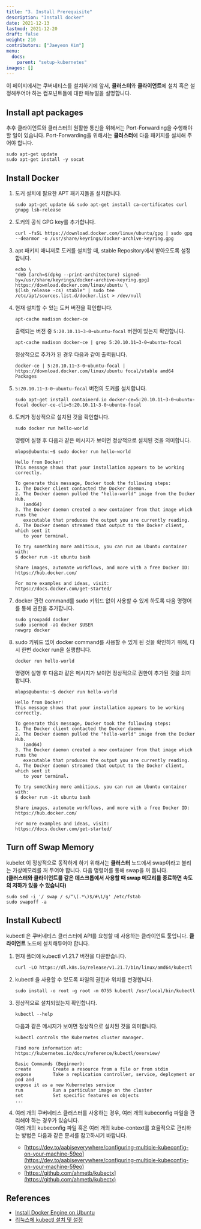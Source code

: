 ```yaml
---
title: "3. Install Prerequisite"
description: "Install docker"
date: 2021-12-13
lastmod: 2021-12-20
draft: false
weight: 210
contributors: ["Jaeyeon Kim"]
menu:
  docs:
    parent: "setup-kubernetes"
images: []
---
```



이 페이지에서는 쿠버네티스를 설치하기에 앞서, **클러스터**와 **클라이언트**에 설치 혹은 설정해두어야 하는 컴포넌트들에 대한 매뉴얼을 설명합니다.

## Install apt packages

추후 클라이언트와 클러스터의 원활한 통신을 위해서는 Port-Forwarding을 수행해야 할 일이 있습니다.
Port-Forwarding을 위해서는 **클러스터**에 다음 패키지를 설치해 주어야 합니다.

```text
sudo apt-get update
sudo apt-get install -y socat
```

## Install Docker

1. 도커 설치에 필요한 APT 패키지들을 설치합니다.

   ```text
   sudo apt-get update && sudo apt-get install ca-certificates curl gnupg lsb-release
   ```

2. 도커의 공식 GPG key를 추가합니다.

   ```text
   curl -fsSL https://download.docker.com/linux/ubuntu/gpg | sudo gpg --dearmor -o /usr/share/keyrings/docker-archive-keyring.gpg
   ```

3. apt 패키지 매니저로 도커를 설치할 때, stable Repository에서 받아오도록 설정합니다.

   ```text
   echo \
   "deb [arch=$(dpkg --print-architecture) signed-by=/usr/share/keyrings/docker-archive-keyring.gpg] https://download.docker.com/linux/ubuntu \
   $(lsb_release -cs) stable" | sudo tee /etc/apt/sources.list.d/docker.list > /dev/null
   ```

4. 현재 설치할 수 있는 도커 버전을 확인합니다.

   ```text
   apt-cache madison docker-ce
   ```

   출력되는 버전 중 `5:20.10.11~3-0~ubuntu-focal` 버전이 있는지 확인합니다.

   ```text
   apt-cache madison docker-ce | grep 5:20.10.11~3-0~ubuntu-focal
   ```

   정상적으로 추가가 된 경우 다음과 같이 출력됩니다.

   ```text
   docker-ce | 5:20.10.11~3-0~ubuntu-focal | https://download.docker.com/linux/ubuntu focal/stable amd64 Packages
   ```

5. `5:20.10.11~3-0~ubuntu-focal` 버전의 도커를 설치합니다.

   ```text
   sudo apt-get install containerd.io docker-ce=5:20.10.11~3-0~ubuntu-focal docker-ce-cli=5:20.10.11~3-0~ubuntu-focal
   ```

6. 도커가 정상적으로 설치된 것을 확인합니다.

   ```text
   sudo docker run hello-world
   ```

   명령어 실행 후 다음과 같은 메시지가 보이면 정상적으로 설치된 것을 의미합니다.

   ```text
   mlops@ubuntu:~$ sudo docker run hello-world

   Hello from Docker!
   This message shows that your installation appears to be working correctly.

   To generate this message, Docker took the following steps:
   1. The Docker client contacted the Docker daemon.
   2. The Docker daemon pulled the "hello-world" image from the Docker Hub.
      (amd64)
   3. The Docker daemon created a new container from that image which runs the
      executable that produces the output you are currently reading.
   4. The Docker daemon streamed that output to the Docker client, which sent it
      to your terminal.

   To try something more ambitious, you can run an Ubuntu container with:
   $ docker run -it ubuntu bash

   Share images, automate workflows, and more with a free Docker ID:
   https://hub.docker.com/

   For more examples and ideas, visit:
   https://docs.docker.com/get-started/
   ```

7. docker 관련 command를 sudo 키워드 없이 사용할 수 있게 하도록 다음 명령어를 통해 권한을 추가합니다.

   ```text
   sudo groupadd docker
   sudo usermod -aG docker $USER
   newgrp docker
   ```

8. sudo 키워드 없이 docker command를 사용할 수 있게 된 것을 확인하기 위해, 다시 한번 docker run을 실행합니다.

   ```text
   docker run hello-world
   ```

   명령어 실행 후 다음과 같은 메시지가 보이면 정상적으로 권한이 추가된 것을 의미합니다.

   ```text
   mlops@ubuntu:~$ docker run hello-world

   Hello from Docker!
   This message shows that your installation appears to be working correctly.

   To generate this message, Docker took the following steps:
   1. The Docker client contacted the Docker daemon.
   2. The Docker daemon pulled the "hello-world" image from the Docker Hub.
      (amd64)
   3. The Docker daemon created a new container from that image which runs the
      executable that produces the output you are currently reading.
   4. The Docker daemon streamed that output to the Docker client, which sent it
      to your terminal.

   To try something more ambitious, you can run an Ubuntu container with:
   $ docker run -it ubuntu bash

   Share images, automate workflows, and more with a free Docker ID:
   https://hub.docker.com/

   For more examples and ideas, visit:
   https://docs.docker.com/get-started/
   ```

## Turn off Swap Memory

kubelet 이 정상적으로 동작하게 하기 위해서는 **클러스터** 노드에서 swap이라고 불리는 가상메모리를 꺼 두어야 합니다. 다음 명령어를 통해 swap을 꺼 둡니다.  
**(클러스터와 클라이언트를 같은 데스크톱에서 사용할 때 swap 메모리를 종료하면 속도의 저하가 있을 수 있습니다)**  

```text
sudo sed -i '/ swap / s/^\(.*\)$/#\1/g' /etc/fstab
sudo swapoff -a
```

## Install Kubectl

kubectl 은 쿠버네티스 클러스터에 API를 요청할 때 사용하는 클라이언트 툴입니다. **클라이언트** 노드에 설치해두어야 합니다.

1. 현재 폴더에 kubectl v1.21.7 버전을 다운받습니다.

   ```text
   curl -LO https://dl.k8s.io/release/v1.21.7/bin/linux/amd64/kubectl
   ```

2. kubectl 을 사용할 수 있도록 파일의 권한과 위치를 변경합니다.

   ```text
   sudo install -o root -g root -m 0755 kubectl /usr/local/bin/kubectl
   ```

3. 정상적으로 설치되었는지 확인합니다.

   ```text
   kubectl --help
   ```

   다음과 같은 메시지가 보이면 정상적으로 설치된 것을 의미합니다.

   ```text
   kubectl controls the Kubernetes cluster manager.

   Find more information at:
   https://kubernetes.io/docs/reference/kubectl/overview/

   Basic Commands (Beginner):
   create        Create a resource from a file or from stdin
   expose        Take a replication controller, service, deployment or pod and
   expose it as a new Kubernetes service
   run           Run a particular image on the cluster
   set           Set specific features on objects
   ...
   ```

4. 여러 개의 쿠버네티스 클러스터를 사용하는 경우, 여러 개의 kubeconfig 파일을 관리해야 하는 경우가 있습니다.  
여러 개의 kubeconfig 파일 혹은 여러 개의 kube-context를 효율적으로 관리하는 방법은 다음과 같은 문서를 참고하시기 바랍니다.

   - [https://dev.to/aabiseverywhere/configuring-multiple-kubeconfig-on-your-machine-59eo](https://dev.to/aabiseverywhere/configuring-multiple-kubeconfig-on-your-machine-59eo)
   - [https://github.com/ahmetb/kubectx](https://github.com/ahmetb/kubectx)

## References

- [Install Docker Engine on Ubuntu](https://docs.docker.com/engine/install/ubuntu/)
- [리눅스에 kubectl 설치 및 설정](https://kubernetes.io/ko/docs/tasks/tools/install-kubectl-linux/)
